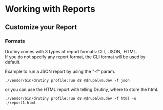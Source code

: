 # Working with Reports


## Customize your Report

### Formats

Drutiny comes with 3 types of report formats: CLI, &nbsp;JSON, &nbsp;HTML.<br>
If you do not specify any report format, the CLI format will be used by default.

Example to run a JSON report by using the "-f" param.

```
./vendor/bin/drutiny profile:run d8 @drupalvm.dev -f json
```

or you can use the HTML report with telling Drutiny, where to store the html.

```
./vendor/bin/drutiny profile:run d8 @drupalvm.dev -f html -o ./report1.html
```
